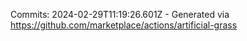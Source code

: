 Commits: 2024-02-29T11:19:26.601Z - Generated via https://github.com/marketplace/actions/artificial-grass
<br>

